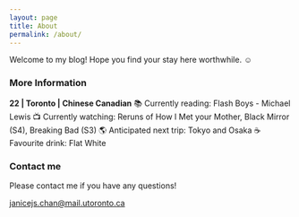 ```yaml
---
layout: page
title: About
permalink: /about/
---
```


Welcome to my blog! Hope you find your stay here worthwhile. :relaxed:

### More Information

**22 | Toronto | Chinese Canadian**
:books: Currently reading: Flash Boys - Michael Lewis
:tv: Currently watching: Reruns of How I Met your Mother, Black Mirror (S4), Breaking Bad (S3)
:earth_americas: Anticipated next trip: Tokyo and Osaka
:coffee: Favourite drink: Flat White

### Contact me

Please contact me if you have any questions!

[janicejs.chan@mail.utoronto.ca](mailto:janicejs.chan@mail.utoronto.ca)